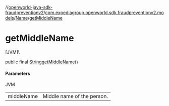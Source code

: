 //[openworld-java-sdk-fraudpreventionv2](../../../index.md)/[com.expediagroup.openworld.sdk.fraudpreventionv2.models](../index.md)/[Name](index.md)/[getMiddleName](get-middle-name.md)

# getMiddleName

[JVM]\

public final [String](https://docs.oracle.com/javase/8/docs/api/java/lang/String.html)[getMiddleName](get-middle-name.md)()

#### Parameters

JVM

| | |
|---|---|
| middleName | Middle name of the person. |
